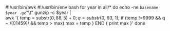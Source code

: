 #!/usr/bin/awk
#!/usr/bin/env bash
for year in all/* 
do 
  echo -ne `basename $year .gz`"\t" 
  gunzip -c $year | \
  awk '{ temp = substr($0, 88, 5) + 0;
    q = substr($0, 93, 1);
    if (temp !=9999 && q ~ /[01459]/ && temp > max) max = temp }
  END { print max }' 
done
